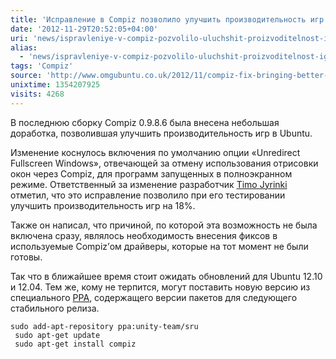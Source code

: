 ```yaml
---
title: 'Исправление в Compiz позволило улучшить производительность игр'
date: '2012-11-29T20:52:05+04:00'
uri: 'news/ispravleniye-v-compiz-pozvolilo-uluchshit-proizvoditelnost-igr'
alias: 
  - 'news/ispravleniye-v-compiz-pozvolilo-uluchshit-proizvoditelnost-igr.html'
tags: 'Compiz'
source: 'http://www.omgubuntu.co.uk/2012/11/compiz-fix-bringing-better-gaming-performance-to-ubuntu'
unixtime: 1354207925
visits: 4268
---
```

В последнюю сборку Compiz 0.9.8.6 была внесена небольшая доработка, позволившая улучшить производительность игр в Ubuntu.

Изменение коснулось включения по умолчанию опции «Unredirect Fullscreen Windows», отвечающей за отмену использования отрисовки окон через Compiz, для программ запущенных в полноэкранном режиме. Ответственный за изменение разработчик [Timo Jyrinki](https://plus.google.com/107379654278574464995) отметил, что это исправление позволило при его тестировании улучшить производительность игр на 18%.

Также он написал, что причиной, по которой эта возможность не была включена сразу, являлось необходимость внесения фиксов в используемые Compiz’ом драйверы, которые на тот момент не были готовы.

Так что в ближайшее время стоит ожидать обновлений для Ubuntu 12.10 и 12.04. Тем же, кому не терпится, могут поставить новую версию из специального [PPA](https://launchpad.net/~unity-team/+archive/sru), содержащего версии пакетов для следующего стабильного релиза.

```
sudo add-apt-repository ppa:unity-team/sru
 sudo apt-get update
 sudo apt-get install сompiz
```
